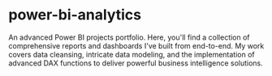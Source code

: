 # power-bi-analytics
An advanced Power BI projects portfolio. Here, you'll find a collection of comprehensive reports and dashboards I've built from end-to-end. My work covers data cleansing, intricate data modeling, and the implementation of advanced DAX functions to deliver powerful business intelligence solutions.
